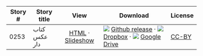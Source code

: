 Story #  | Story title | View | Download | License
-------- | -----------  |:-------:| ---------------- | -------
0253 | کتاب عکس دار | [HTML](https://global-asp.github.io/stories/fa/0253_کتاب-عکس-دار.html) · <a href="https://global-asp.github.io/stories/fa/0253_کتاب-عکس-دار_slides.html" target="_blank">Slideshow</a> | ![](https://cloud.githubusercontent.com/assets/9295750/9483128/0e089e5e-4b51-11e5-98ca-6da5cef156a7.png) [Github release]() · ![](https://cloud.githubusercontent.com/assets/9295750/10150606/3f5ae2dc-65f5-11e5-8f63-841c51cc1cde.png) [Dropbox]() · ![](https://cloud.githubusercontent.com/assets/9295750/9473522/1d6fdde4-4b10-11e5-98f5-aa6c6b04a08e.png) [Google Drive]() | [CC-BY](https://creativecommons.org/licenses/by/3.0/)
